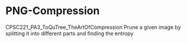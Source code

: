 # PNG-Compression
CPSC221_PA3_ToQuTree_TheArtOfCompression
Prune a given image by splitting it into different parts and finding the entropy
